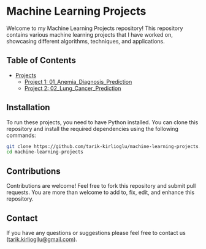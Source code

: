 # Machine Learning Projects

Welcome to my Machine Learning Projects repository! This repository contains various machine learning projects that I have worked on, showcasing different algorithms, techniques, and applications.

## Table of Contents
- [Projects](#projects)
  - [Project 1: 01_Anemia_Diagnosis_Prediction](#01_anemia_diagnosis_prediction)
  - [Project 2: 02_Lung_Cancer_Prediction](#02_lung_cancer_prediction)

## Installation
To run these projects, you need to have Python installed. You can clone this repository and install the required dependencies using the following commands:

```bash
git clone https://github.com/tarik-kirlioglu/machine-learning-projects.git
cd machine-learning-projects
```
## Contributions
Contributions are welcome! Feel free to fork this repository and submit pull requests. You are more than welcome to add to, fix, edit, and enhance this repository.

## Contact
If you have any questions or suggestions please feel free to contact us (tarik.kirliogllu@gmail.com).

